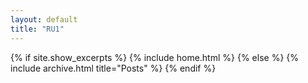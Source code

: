 ```yaml
---
layout: default
title: "RU1"
---
```

<body>
    <!-- ciao -->
</body>

{% if site.show_excerpts %}
  {% include home.html %}
{% else %}
  {% include archive.html title="Posts" %}
{% endif %}
